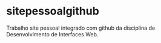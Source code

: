 # sitepessoalgithub
Trabalho site pessoal integrado com github da disciplina de Desenvolvimento de Interfaces Web. 
